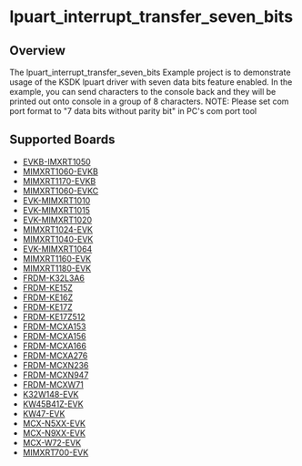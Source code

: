 # lpuart_interrupt_transfer_seven_bits

## Overview
The lpuart_interrupt_transfer_seven_bits Example project is to demonstrate usage of the KSDK lpuart driver with seven data bits feature enabled.
In the example, you can send characters to the console back and they will be printed out onto console
 in a group of 8 characters.
NOTE: Please set com port format to "7 data bits without parity bit" in PC's com port tool

## Supported Boards
- [EVKB-IMXRT1050](../../../_boards/evkbimxrt1050/driver_examples/lpuart/interrupt_transfer_seven_bits/example_board_readme.md)
- [MIMXRT1060-EVKB](../../../_boards/evkbmimxrt1060/driver_examples/lpuart/interrupt_transfer_seven_bits/example_board_readme.md)
- [MIMXRT1170-EVKB](../../../_boards/evkbmimxrt1170/driver_examples/lpuart/interrupt_transfer_seven_bits/example_board_readme.md)
- [MIMXRT1060-EVKC](../../../_boards/evkcmimxrt1060/driver_examples/lpuart/interrupt_transfer_seven_bits/example_board_readme.md)
- [EVK-MIMXRT1010](../../../_boards/evkmimxrt1010/driver_examples/lpuart/interrupt_transfer_seven_bits/example_board_readme.md)
- [EVK-MIMXRT1015](../../../_boards/evkmimxrt1015/driver_examples/lpuart/interrupt_transfer_seven_bits/example_board_readme.md)
- [EVK-MIMXRT1020](../../../_boards/evkmimxrt1020/driver_examples/lpuart/interrupt_transfer_seven_bits/example_board_readme.md)
- [MIMXRT1024-EVK](../../../_boards/evkmimxrt1024/driver_examples/lpuart/interrupt_transfer_seven_bits/example_board_readme.md)
- [MIMXRT1040-EVK](../../../_boards/evkmimxrt1040/driver_examples/lpuart/interrupt_transfer_seven_bits/example_board_readme.md)
- [EVK-MIMXRT1064](../../../_boards/evkmimxrt1064/driver_examples/lpuart/interrupt_transfer_seven_bits/example_board_readme.md)
- [MIMXRT1160-EVK](../../../_boards/evkmimxrt1160/driver_examples/lpuart/interrupt_transfer_seven_bits/example_board_readme.md)
- [MIMXRT1180-EVK](../../../_boards/evkmimxrt1180/driver_examples/lpuart/interrupt_transfer_seven_bits/example_board_readme.md)
- [FRDM-K32L3A6](../../../_boards/frdmk32l3a6/driver_examples/lpuart/interrupt_transfer_seven_bits/example_board_readme.md)
- [FRDM-KE15Z](../../../_boards/frdmke15z/driver_examples/lpuart/interrupt_transfer_seven_bits/example_board_readme.md)
- [FRDM-KE16Z](../../../_boards/frdmke16z/driver_examples/lpuart/interrupt_transfer_seven_bits/example_board_readme.md)
- [FRDM-KE17Z](../../../_boards/frdmke17z/driver_examples/lpuart/interrupt_transfer_seven_bits/example_board_readme.md)
- [FRDM-KE17Z512](../../../_boards/frdmke17z512/driver_examples/lpuart/interrupt_transfer_seven_bits/example_board_readme.md)
- [FRDM-MCXA153](../../../_boards/frdmmcxa153/driver_examples/lpuart/interrupt_transfer_seven_bits/example_board_readme.md)
- [FRDM-MCXA156](../../../_boards/frdmmcxa156/driver_examples/lpuart/interrupt_transfer_seven_bits/example_board_readme.md)
- [FRDM-MCXA166](../../../_boards/frdmmcxa166/driver_examples/lpuart/interrupt_transfer_seven_bits/example_board_readme.md)
- [FRDM-MCXA276](../../../_boards/frdmmcxa276/driver_examples/lpuart/interrupt_transfer_seven_bits/example_board_readme.md)
- [FRDM-MCXN236](../../../_boards/frdmmcxn236/driver_examples/lpuart/interrupt_transfer_seven_bits/example_board_readme.md)
- [FRDM-MCXN947](../../../_boards/frdmmcxn947/driver_examples/lpuart/interrupt_transfer_seven_bits/example_board_readme.md)
- [FRDM-MCXW71](../../../_boards/frdmmcxw71/driver_examples/lpuart/interrupt_transfer_seven_bits/example_board_readme.md)
- [K32W148-EVK](../../../_boards/k32w148evk/driver_examples/lpuart/interrupt_transfer_seven_bits/example_board_readme.md)
- [KW45B41Z-EVK](../../../_boards/kw45b41zevk/driver_examples/lpuart/interrupt_transfer_seven_bits/example_board_readme.md)
- [KW47-EVK](../../../_boards/kw47evk/driver_examples/lpuart/interrupt_transfer_seven_bits/example_board_readme.md)
- [MCX-N5XX-EVK](../../../_boards/mcxn5xxevk/driver_examples/lpuart/interrupt_transfer_seven_bits/example_board_readme.md)
- [MCX-N9XX-EVK](../../../_boards/mcxn9xxevk/driver_examples/lpuart/interrupt_transfer_seven_bits/example_board_readme.md)
- [MCX-W72-EVK](../../../_boards/mcxw72evk/driver_examples/lpuart/interrupt_transfer_seven_bits/example_board_readme.md)
- [MIMXRT700-EVK](../../../_boards/mimxrt700evk/driver_examples/lpuart/interrupt_transfer_seven_bits/example_board_readme.md)

